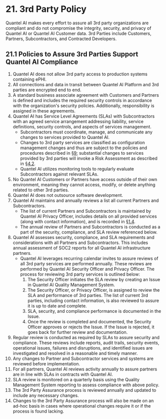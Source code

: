 # 21. 3rd Party Policy

Quantel AI makes every effort to assure all 3rd party organizations are compliant and do not compromise the integrity, security, and privacy of Quantel AI or Quantel AI Customer data. 3rd Parties include Customers, Partners, Subcontractors, and Contracted Developers.

## 21.1 Policies to Assure 3rd Parties Support Quantel AI Compliance

1. Quantel AI does not allow 3rd party access to production systems containing ePHI.
2. All connections and data in transit between Quantel AI Platform and 3rd parties are encrypted end to end.
3. A standard business associate agreement with Customers and Partners is defined and includes the required security controls in accordance with the organization's security policies. Additionally, responsibility is assigned in these agreements.
4. Quantel AI has Service Level Agreements (SLAs) with Subcontractors with an agreed service arrangement addressing liability, service definitions, security controls, and aspects of services management.
   * Subcontractors must coordinate, manage, and communicate any changes to services provided to Quantel AI.
   * Changes to 3rd party services are classified as configuration management changes and thus are subject to the policies and procedures described in [§9](#9.-configuration-management-policy); substantial changes to services provided by 3rd parties will invoke a Risk Assessment as described in [§4.2](#4.2-risk-management-policies).
   * Quantel AI utilizes monitoring tools to regularly evaluate Subcontractors against relevant SLAs.
5. No Quantel AI Customers or Partners have access outside of their own environment, meaning they cannot access, modify, or delete anything related to other 3rd parties.
6. Quantel AI does not outsource software development.
7. Quantel AI maintains and annually reviews a list all current Partners and Subcontractors.
   * The list of current Partners and Subcontractors is maintained by Quantel AI Privacy Officer, includes details on all provided services (along with contact information), and is recorded in [§1.4](#1.4-QuantelAI-organizational-concepts).
   * The annual review of Partners and Subcontractors is conducted as a part of the security, compliance, and SLA review referenced below.
8. Quantel AI assesses security, compliance, and SLA requirements and considerations with all Partners and Subcontractors. This includes annual assessment of SOC2 reports for all Quantel AI infrastructure partners.
   * Quantel AI leverages recurring calendar invites to assure reviews of all 3rd party services are performed annually. These reviews are performed by Quantel AI Security Officer and Privacy Officer. The process for reviewing 3rd party services is outlined below:
     1. The Security Officer initiates the SLA review by creating an Issue in Quantel AI Quality Management System.
     2. The Security Officer, or Privacy Officer, is assigned to review the SLA and performance of 3rd parties. The list of current 3rd parties, including contact information, is also reviewed to assure it is up to date and complete.
     3. SLA, security, and compliance performance is documented in the Issue.
     4. Once the review is completed and documented, the Security Officer approves or rejects the Issue. If the Issue is rejected, it goes back for further review and documentation.
9. Regular review is conducted as required by SLAs to assure security and compliance. These reviews include reports, audit trails, security events, operational issues, failures and disruptions, and identified issues are investigated and resolved in a reasonable and timely manner.
10. Any changes to Partner and Subcontractor services and systems are reviewed before implementation.
11. For all partners, Quantel AI reviews activity annually to assure partners are in line with SLAs in contracts with Quantel AI.
12. SLA review is monitored on a quarterly basis using the Quality Management System reporting to assess compliance with above policy.
13. The 3rd Party Assurance process is reviewed annually and updated to include any necessary changes.
14. Changes to the 3rd Party Assurance process will also be made on an ad-hoc basis in cases where operational changes require it or if the process is found lacking. 
